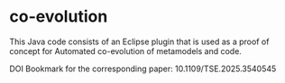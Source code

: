 # co-evolution

This Java code consists of an Eclipse plugin that is used as a proof of concept for Automated co-evolution of metamodels and code.

DOI Bookmark for the corresponding paper: 10.1109/TSE.2025.3540545
